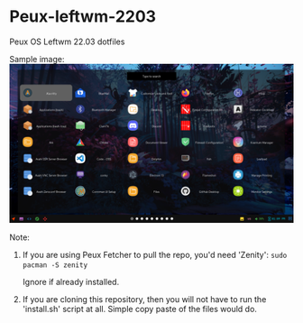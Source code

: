 # Peux-leftwm-2203
Peux OS Leftwm 22.03 dotfiles

Sample image:
![](https://github.com/peux-os-sic/Peux-leftwm-2203/blob/master/lft2.png)

Note: 
1. If you are using Peux Fetcher to pull the repo, you'd need 'Zenity': `sudo pacman -S zenity`

    Ignore if already installed.
2. If you are cloning this repository, then you will not have to run the 'install.sh' script at all. Simple copy paste of the files would do.